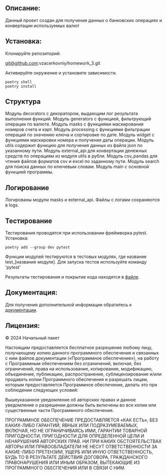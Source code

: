 ## Описание:
Данный проект создан для получения данных о банковских операциях и конвертации используемых валют

## Установка:
Клонируйте репозиторий:

git@github.com:vzacerkovniy/homework_3.git

Активируйте окружение и установите зависимости.

```
poetry shell
poetry install
```

## Структура
Модуль decorators с декоратором, выдающим лог результата выполнения функций.
Модуль generators с функцией, фильтрующий операции по валюте.
Модуль masks с функциями маскирования номеров счета и карт.
Модуль processing с функциями фильтрации операций по значению ключа и сортировке по дате.
Модуль widget с функциями маскировки номера и получения даты операции.
Модуль utils содержит функцию для получения данных из файла json по указанному пути.
Модуль external_api для конвертации денежных средств по операциям из модуля utils в рубли.
Модуль csv_pandas для чтения файлов форматов csv и excel по заданному пути.
Модуль search для поиска данных по ключевым словам.
Модуль main с основной функцией программы.

## Логирование
Логированы модули masks и external_api. Файлы с логами сохраняются в logs.

## Тестирование
Тестирования проводятся при использовании фреймворка pytest. Установка:

```
poetry add --group dev pytest
```

Функции модулей тестируются в тестовых модулях, где название test_[название модуля].
Для запуска тестов используйте команду 'pytest'

Результаты тестирования и покрытие кода находятся в [файле](./htmlcov/index.html).

## Документация:
Для получения дополнительной информации обратитесь к [документации](./README.md).

## Лицензия:
© 2024 Начальный пакет

Настоящим предоставляется бесплатное разрешение любому лицу, получающему копию данного программного обеспечения и 
связанных с ним файлов документации («Программное обеспечение»), на работу с Программным обеспечением без ограничений, 
включая, без ограничений, права на использование, копирование, модификацию, объединение, публикацию, распространение, 
сублицензирование и/или продавать копии Программного обеспечения и разрешать лицам, которым предоставляется Программное 
обеспечение, делать это при соблюдении следующих условий:

Вышеуказанное уведомление об авторских правах и данное уведомление о разрешении должны быть включены во все копии или 
существенные части Программного обеспечения.

ПРОГРАММНОЕ ОБЕСПЕЧЕНИЕ ПРЕДОСТАВЛЯЕТСЯ «КАК ЕСТЬ», БЕЗ КАКИХ-ЛИБО ГАРАНТИЙ, ЯВНЫХ ИЛИ ПОДРАЗУМЕВАЕМЫХ, ВКЛЮЧАЯ, НО НЕ 
ОГРАНИЧИВАЯСЬ ИМИ, ГАРАНТИИ ТОВАРНОЙ ПРИГОДНОСТИ, ПРИГОДНОСТИ ДЛЯ ОПРЕДЕЛЕННОЙ ЦЕЛИ И НЕНАРУШЕНИЯ АВТОРСКИХ ПРАВ. НИ 
ПРИ КАКИХ ОБСТОЯТЕЛЬСТВАХ АВТОРЫ ИЛИ ПРАВООБЛАДАТЕЛИ НЕ НЕСУТ ОТВЕТСТВЕННОСТИ ЗА КАКИЕ-ЛИБО ПРЕТЕНЗИИ, УЩЕРБ ИЛИ ИНУЮ 
ОТВЕТСТВЕННОСТЬ, БУДЬ ТО В РЕЗУЛЬТАТЕ ДЕЙСТВИЯ ДОГОВОРА, ГРАЖДАНСКОГО ПРАВОНАРУШЕНИЯ ИЛИ ИНЫМ ОБРАЗОМ, ВЫТЕКАЮЩИЕ ИЗ 
ПРОГРАММНОГО ОБЕСПЕЧЕНИЯ ИЛИ В СВЯЗИ С НИМ.
